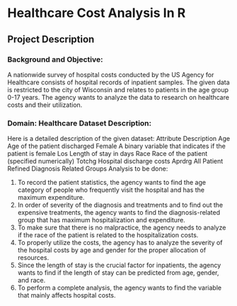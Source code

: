# Healthcare Cost Analysis In R

## Project Description

### Background and Objective:
A nationwide survey of hospital costs conducted by the US Agency for Healthcare consists of hospital records of inpatient samples. The given data is restricted to the city of Wisconsin and relates to patients in the age group 0-17 years. The agency wants to analyze the data to research on healthcare costs and their utilization.

### Domain: Healthcare Dataset Description:
Here is a detailed description of the given dataset:
Attribute Description Age Age of the patient discharged Female A binary variable that indicates if the patient is female Los Length of stay in days Race Race of the patient (specified numerically)
Totchg Hospital discharge costs Aprdrg All Patient Refined Diagnosis Related Groups Analysis to be done:
1. To record the patient statistics, the agency wants to find the age category of people who frequently visit the hospital and has the maximum expenditure.
2. In order of severity of the diagnosis and treatments and to find out the expensive treatments, the agency wants to find the diagnosis-related group that has maximum hospitalization and expenditure.
3. To make sure that there is no malpractice, the agency needs to analyze if the race of the patient is related to the hospitalization costs.
4. To properly utilize the costs, the agency has to analyze the severity of the hospital costs by age and gender for the proper allocation of resources.
5. Since the length of stay is the crucial factor for inpatients, the agency wants to find if the length of stay can be predicted from age, gender, and race.
6. To perform a complete analysis, the agency wants to find the variable that mainly affects hospital costs.
